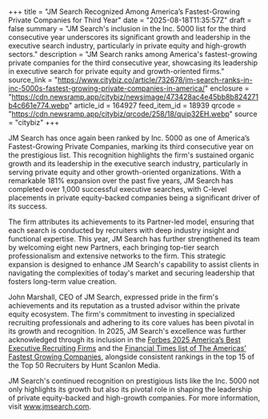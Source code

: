+++
title = "JM Search Recognized Among America’s Fastest-Growing Private Companies for Third Year"
date = "2025-08-18T11:35:57Z"
draft = false
summary = "JM Search's inclusion in the Inc. 5000 list for the third consecutive year underscores its significant growth and leadership in the executive search industry, particularly in private equity and high-growth sectors."
description = "JM Search ranks among America's fastest-growing private companies for the third consecutive year, showcasing its leadership in executive search for private equity and growth-oriented firms."
source_link = "https://www.citybiz.co/article/732678/jm-search-ranks-in-inc-5000s-fastest-growing-private-companies-in-america/"
enclosure = "https://cdn.newsramp.app/citybiz/newsimage/473428ac4e45bb8b824271b4c661e774.webp"
article_id = 164927
feed_item_id = 18939
qrcode = "https://cdn.newsramp.app/citybiz/qrcode/258/18/quip32EH.webp"
source = "citybiz"
+++

<p>JM Search has once again been ranked by Inc. 5000 as one of America’s Fastest-Growing Private Companies, marking its third consecutive year on the prestigious list. This recognition highlights the firm's sustained organic growth and its leadership in the executive search industry, particularly in serving private equity and other growth-oriented organizations. With a remarkable 181% expansion over the past five years, JM Search has completed over 1,000 successful executive searches, with C-level placements in private equity-backed companies being a significant driver of its success.</p><p>The firm attributes its achievements to its Partner-led model, ensuring that each search is conducted by recruiters with deep industry insight and functional expertise. This year, JM Search has further strengthened its team by welcoming eight new Partners, each bringing top-tier search professionalism and extensive networks to the firm. This strategic expansion is designed to enhance JM Search's capability to assist clients in navigating the complexities of today's market and securing leadership that fosters long-term value creation.</p><p>John Marshall, CEO of JM Search, expressed pride in the firm's achievements and its reputation as a trusted advisor within the private equity ecosystem. The firm's commitment to investing in specialized recruiting professionals and adhering to its core values has been pivotal in its growth and recognition. In 2025, JM Search's excellence was further acknowledged through its inclusion in the <a href='https://www.forbes.com' rel='nofollow' target='_blank'>Forbes 2025 America’s Best Executive Recruiting Firms</a> and the <a href='https://www.ft.com' rel='nofollow' target='_blank'>Financial Times list of The Americas’ Fastest Growing Companies</a>, alongside consistent rankings in the top 15 of the Top 50 Recruiters by Hunt Scanlon Media.</p><p>JM Search's continued recognition on prestigious lists like the Inc. 5000 not only highlights its growth but also its pivotal role in shaping the leadership of private equity-backed and high-growth companies. For more information, visit <a href='https://www.jmsearch.com' rel='nofollow' target='_blank'>www.jmsearch.com</a>.</p>